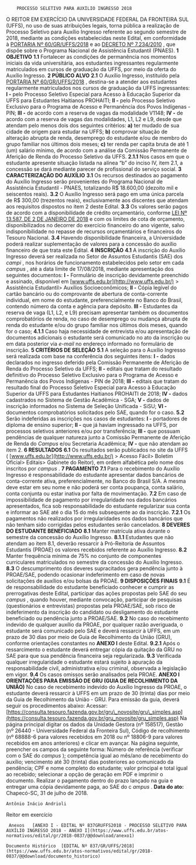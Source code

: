         PROCESSO SELETIVO PARA AUXÍLIO INGRESSO 2018  

 O REITOR EM EXERCÍCIO DA UNIVERSIDADE FEDERAL DA FRONTEIRA SUL (UFFS), no uso de suas atribuições legais, torna pública a realização de Processo Seletivo para Auxílio Ingresso referente ao segundo semestre de 2018, mediante as condições estabelecidas neste Edital, em conformidade à [PORTARIA Nº 60/GR/UFFS/2018](https://www.uffs.edu.br/atos-normativos/portaria/gr/2018-0060)  e ao [DECRETO Nº 7.234/2010](http://www.planalto.gov.br/ccivil_03/_ato2007-2010/2010/decreto/d7234.htm)  , que dispõe sobre o Programa Nacional de Assistência Estudantil (PNAES).  **1 OBJETIVO**  **1.1** Fortalecer as condições de permanência nos momentos iniciais da vida universitária, aos estudantes ingressantes regularmente matriculados em cursos de graduação da UFFS, por meio da oferta do Auxílio Ingresso.  **2 PÚBLICO ALVO**  **2.1** O Auxílio Ingresso, instituído pela [PORTARIA Nº 60/GR/UFFS/2018](https://www.uffs.edu.br/atos-normativos/portaria/gr/2018-0060)  , destina-se a atender aos estudantes regularmente matriculados nos cursos de graduação da UFFS ingressantes: **I -** pelo Processo Seletivo Especial para Acesso à Educação Superior da UFFS para Estudantes Haitianos PROHAITI; **II -** pelo Processo Seletivo Exclusivo para o Programa de Acesso e Permanência dos Povos Indígenas - PIN; **III -** de acordo com a reserva de vagas da modalidade V1148; **IV -** de acordo com a reserva de vagas das modalidades, L1, L2 e L9, desde que atendam pelo menos dois dos seguintes critérios: **a)** ter mudado de sua cidade de origem para estudar na UFFS; **b)** comprovar situação de alteração abrupta de renda, desemprego do estudante e/ou de membro do grupo familiar nos últimos dois meses; **c)** ter renda per capita bruta de até 1 (um) salário mínimo, de acordo com a análise da Comissão Permanente de Aferição de Renda do Processo Seletivo da UFFS. **2.1.1** Nos casos em que o estudante apresente situação listada na alínea “b” do inciso IV, item 2.1, a concessão se dará mediante parecer de profissional do serviço social.  **3 CARACTERIZAÇÃO DO AUXÍLIO**  **3.1** Os recursos destinados ao pagamento do Auxílio Ingresso serão provenientes do Programa Nacional de Assistência Estudantil - PNAES, totalizando R$ 18.600,00 (dezoito mil e seiscentos reais). **3.2** O Auxílio Ingresso será pago em uma única parcela de R$ 300,00 (trezentos reais), exclusivamente aos discentes que atendam aos requisitos dispostos no item 2 deste Edital. **3.3** Os valores serão pagos de acordo com a disponibilidade de crédito orçamentário, conforme [LEI Nº 13.587, DE 2 DE JANEIRO DE 2018](http://www.planalto.gov.br/ccivil_03/_ato2015-2018/2018/lei/L13587.htm)  e com os limites de cota de orçamento, disponibilizados no decorrer do exercício financeiro do ano vigente, salvo indisponibilidade no repasse de recursos orçamentários e financeiros do Tesouro Nacional. **3.4** Havendo disponibilidade financeira, a Universidade poderá realizar suplementação de valores para a concessão do auxílio financeiro de que trata este Edital.  **4 INSCRIÇÃO**  **4.1** A inscrição do Auxílio Ingresso deverá ser realizada no Setor de Assuntos Estudantis (SAE) dos *campi* , nos horários de funcionamento estabelecidos pelo setor em cada *campus* , até a data limite de 17/08/2018, mediante apresentação dos seguintes documentos: **I -** Formulário de inscrição devidamente preenchido e assinado, disponível em [www.uffs.edu.br](http://www.uffs.edu.br/)  > Assistência Estudantil> Auxílios Socioeconômicos; **II -** Cópia legível do cartão bancário ou do comprovante de abertura de conta-corrente individual, em nome do estudante, preferencialmente no Banco do Brasil, contendo número da conta e agência para depósito. **III -** Estudantes da reserva de vaga (L1, L2, e L9) precisam apresentar também os documentos comprobatórios de renda, no caso de desemprego ou mudança abrupta de renda do estudante e/ou do grupo familiar nos últimos dois meses, quando for o caso; **4.1.1** Caso haja necessidade de entrevista e/ou apresentação de documentos adicionais o estudante será comunicado no ato da inscrição ou em data posterior via *e-mail* no endereço informado no formulário de inscrição.  **5 CRITÉRIOS DE SELEÇÃO**  **5.1** A seleção para o Auxílio Ingresso será realizada com base na conferência dos seguintes itens: **I -** dados declarados no ingresso deferido pela Comissão Permanente de Aferição de Renda do Processo Seletivo da UFFS; **II -** editais que tratam do resultado definitivo do Processo Seletivo Exclusivo para o Programa de Acesso e Permanência dos Povos Indígenas - PIN de 2018; **III -** editais que tratam do resultado final do Processo Seletivo Especial para Acesso à Educação Superior da UFFS para Estudantes Haitianos PROHAITI de 2018; **IV -** dados cadastrados no Sistema de Gestão Acadêmica - SGA; **V -** dados de inscrição informados no Sistema de Seleção Unificada - SiSU; **VI -** documentos comprobatórios solicitados pelo SAE, quando for o caso. **5.2** Serão indeferidas as inscrições nos casos de estudantes: **I -** portadores de diploma de ensino superior; **II -** que já haviam ingressado na UFFS, por processos seletivos anteriores e/ou por transferência; **III -** que possuam pendências de qualquer natureza junto a Comissão Permanente de Aferição de Renda do *Campus* e/ou Secretaria Acadêmica; **IV -** que não atendam ao item 2.  **6 RESULTADOS**  **6.1** Os resultados serão publicados no site da UFFS ( [www.uffs.edu.br](http://www.uffs.edu.br/)  > Acesso Fácil> Boletim Oficial> Editais> Gabinete do Reitor), em ordem alfabética pelo nome dos inscritos por *campus* .  **7 PAGAMENTO**  **7.1** Para o recebimento do Auxílio Ingresso é responsabilidade do estudante apresentar dados bancários de conta-corrente ativa, preferencialmente, no Banco do Brasil S/A. A mesma deve estar em seu nome e não poderá ser conta poupança, conta salário, conta conjunta ou estar inativa por falta de movimentação. **7.2** Em caso de impossibilidade de pagamento por irregularidade nos dados bancários apresentados, fica sob responsabilidade do estudante regularizar sua conta e informar ao SAE até o dia 15 do mês subsequente ao da inscrição. **7.2.1** Os pagamentos não realizados por irregularidades nos dados bancários que não tenham sido corrigidas pelos estudantes serão cancelados.  **8 DEVERES DO ESTUDANTE BENEFICIADO**  **8.1** Manter matrícula ativa durante o semestre da concessão do Auxílio Ingresso. **8.1.1** Estudantes que não atendam ao item 8.1, deverão ressarcir à Pró-Reitoria de Assuntos Estudantis (PROAE) os valores recebidos referente ao Auxílio Ingresso. **8.2** Manter frequência mínima de 75% no conjunto de componentes curriculares matriculados no semestre da concessão do Auxílio Ingresso. **8.3** O descumprimento dos deveres supracitados gera pendência junto à PROAE/SAE, podendo ocasionar indeferimento em caso de novas solicitações de auxílios e/ou bolsas da PROAE.  **9 DISPOSIÇÕES FINAIS**  **9.1** É de responsabilidade do estudante beneficiado conhecer e cumprir as prerrogativas deste Edital, participar das ações propostas pelo SAE do seu *campus* , quando houver, mediante convocação, participar de pesquisas (questionários e entrevistas) propostas pela PROAE/SAE, sob risco de indeferimento da inscrição do candidato ou desligamento do estudante beneficiado ou pendência junto a PROAE/SAE. **9.2** No caso do recebimento indevido de qualquer auxílio da PROAE, por qualquer razão averiguada, o estudante será comunicado pelo SAE e deverá ressarcir à UFFS, em um prazo de 30 dias por meio de Guia de Recolhimento da União (GRU), conforme orientações constantes no **ANEXO I** deste Edital. **9.2.1** Após o ressarcimento o estudante deverá entregar cópia da quitação da GRU no SAE para que sua pendência financeira seja regularizada. **9.3** Verificada qualquer irregularidade o estudante estará sujeito à apuração da responsabilidade civil, administrativa e/ou criminal, observada a legislação em vigor. **9.4** Os casos omissos serão analisados pela PROAE.   **ANEXO I**   **ORIENTAÇÕES PARA EMISSÃO DE GRU (GUIA DE RECOLHIMENTO DA UNIÃO)**   No caso de recebimento indevido do Auxílio Ingresso da PROAE, o estudante deverá ressarcir à UFFS em um prazo de 30 (trinta) dias por meio da Guia de Recolhimento da União - GRU. Para emissão da guia, deverá seguir os procedimentos abaixo: Acessar: [https://consulta.tesouro.fazenda.gov.br/gru\_novosite/gru\_simples.asp](https://consulta.tesouro.fazenda.gov.br/gru_novosite/gru_simples.asp)  Na página principal digitar os dados da Unidade Gestora (nº 158517), Gestão (nº 26440 - Universidade Federal da Fronteira Sul), Código de recolhimento (nº 68888-6 para valores recebidos em 2018 ou nº 18806-9 para valores recebidos em anos anteriores) e clicar em avançar. Na página seguinte, preencher os campos da seguinte forma: Número de referência (verificar com o SAE do *campus* ); competência igual ao mês/ano de recebimento do auxílio; vencimento até 30 (trinta) dias posteriores ao comunicado da pendência; CPF e nome completo do estudante; valor principal e total igual ao recebido; selecionar a opção de geração em PDF e imprimir o documento. Realizar o pagamento dentro do prazo lançado na guia e entregar uma cópia devidamente paga, ao SAE do c *ampus* .    **Data do ato:** Chapecó-SC, 31 de julho de 2018.   
 

    Antônio Inácio Andrioli   
 Reitor em exercício 

     Anexos   [ANEXO I - EDITAL Nº 837GRUFFS2018 - PROCESSO SELETIVO PARA AUXÍLIO INGRESSO 2018 - ANEXO I](https://www.uffs.edu.br/atos-normativos/edital/gr/2018-0837/@@download/anexo1)  

    Documento Histórico  [EDITAL Nº 837/GR/UFFS/2018](https://www.uffs.edu.br/atos-normativos/edital/gr/2018-0837/@@download/documento_historico)     
      
